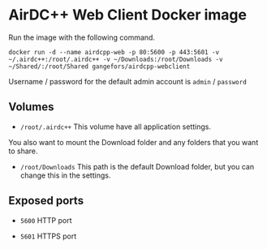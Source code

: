 AirDC++ Web Client Docker image
===============================

Run the image with the following command.

`docker run -d --name airdcpp-web -p 80:5600 -p 443:5601 -v ~/.airdc++:/root/.airdc++ -v ~/Downloads:/root/Downloads -v ~/Shared/:/root/Shared gangefors/airdcpp-webclient`

Username / password for the default admin account is `admin` / `password`

Volumes
-------

- `/root/.airdc++`
This volume have all application settings.

You also want to mount the Download folder and any folders that you want to share.

- `/root/Downloads`
This path is the default Download folder, but you can change this in the settings.

Exposed ports
-------------

- `5600`
HTTP port

- `5601`
HTTPS port
